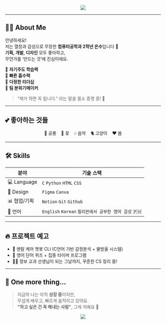 <!-- 프로필 상단 배너 -->
<div align="center">
  <img src="https://capsule-render.vercel.app/api?type=wave&color=0:ffb8d1,100:a8b7ff&height=160&section=header&text=Hello%20I'm%20Eunsoo!💖&fontSize=45&fontAlignY=35&desc=Creative%20Dev%20with%20a%20Heart&descAlignY=55&fontColor=ff6699&descSize=20" />
</div>

---

## 👩‍💻 About Me

안녕하세요!  
저는 열정과 감성으로 무장한 **컴퓨터공학과 2학년 은수**입니다 💫  
**기획, 개발, 디자인** 모두 좋아하고,  
무언가를 ‘만드는 것’에 진심이에요.

🌟 **자기주도 학습력**  
🌟 **빠른 흡수력**  
🌟 **다정한 리더십**  
🌟 **팀 분위기메이커**  
> “제가 하면 꼭 됩니다.” 라는 말을 몸소 증명 중! 💪

---

## 💕 좋아하는 것들

<p align="center">
  🦖 공룡 &nbsp;&nbsp; 🌸 꽃 &nbsp;&nbsp; 🎶 음악 &nbsp;&nbsp; 🐈 고양이 &nbsp;&nbsp; ❤️ 봄  
</p>

---

## 🛠 Skills

| 분야 | 기술 스택 |
|------|-----------|
| 💻 Language | `C` `Python` `HTML` `CSS` |
| 🎨 Design | `Figma` `Canva` |
| 📊 협업/기획 | `Notion` `Git` `Github` |
| 💬 언어 | `English` `Korean` `필리핀에서 공부한 영어 감성` 🇵🇭 |

---

## 🔥 프로젝트 예고

- 🧠 멘탈 케어 챗봇 CLI (C언어 기반 감정분석 + 물방울 시스템)
- 🧩 영어 단어 퀴즈 + 집중 타이머 프로그램
- 👩‍🏫 정보 교과 선생님이 되는 그날까지, 꾸준한 CS 정리 중!

---

## 🌱 One more thing...

> 지금의 나는 아직 **성장 중**이지만,  
> 무섭게 배우고, 빠르게 움직이고 있어요.  
> **"하고 싶은 건 꼭 해내는 사람"**, 그게 저예요 💎

<div align="center">
  <img src="https://readme-typing-svg.demolab.com?font=Fira+Code&size=22&pause=1000&color=FC8BB2&center=true&vCenter=true&width=435&lines=I+love+creating.;I+never+give+up.;I'm+Eunsoo+%E2%9C%A8" />
</div>
